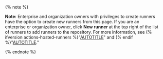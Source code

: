 {% note %}

**Note:** Enterprise and organization owners with privileges to create runners have the option to create new runners from this page. If you are an enterprise or organization owner, click **New runner** at the top right of the list of runners to add runners to the repository. For more information, see {% ifversion actions-hosted-runners %}"[AUTOTITLE](/actions/using-github-hosted-runners/managing-larger-runners)" and {% endif %}"[AUTOTITLE](/actions/hosting-your-own-runners/managing-self-hosted-runners/adding-self-hosted-runners)."

{% endnote %}